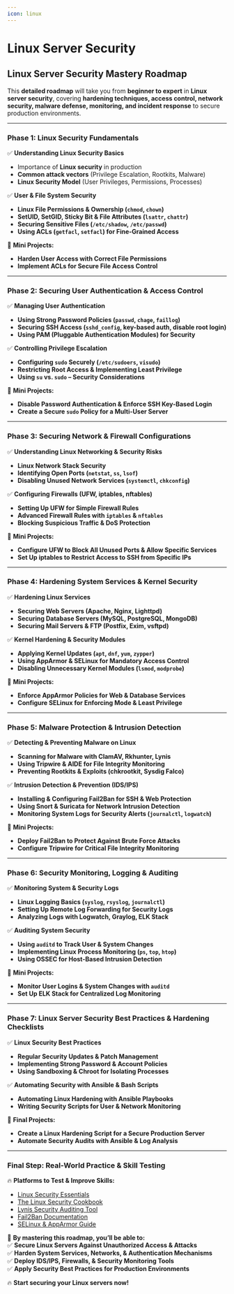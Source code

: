```yaml
---
icon: linux
---
```


# Linux Server Security

## **Linux Server Security Mastery Roadmap**

This **detailed roadmap** will take you from **beginner to expert** in **Linux server security**, covering **hardening techniques, access control, network security, malware defense, monitoring, and incident response** to secure production environments.

***

### **Phase 1: Linux Security Fundamentals**

✅ **Understanding Linux Security Basics**

* Importance of **Linux security** in production
* **Common attack vectors** (Privilege Escalation, Rootkits, Malware)
* **Linux Security Model** (User Privileges, Permissions, Processes)

✅ **User & File System Security**

* **Linux File Permissions & Ownership (`chmod`, `chown`)**
* **SetUID, SetGID, Sticky Bit & File Attributes (`lsattr`, `chattr`)**
* **Securing Sensitive Files (`/etc/shadow`, `/etc/passwd`)**
* **Using ACLs (`getfacl`, `setfacl`) for Fine-Grained Access**

📌 **Mini Projects:**

* **Harden User Access with Correct File Permissions**
* **Implement ACLs for Secure File Access Control**

***

### **Phase 2: Securing User Authentication & Access Control**

✅ **Managing User Authentication**

* **Using Strong Password Policies (`passwd`, `chage`, `faillog`)**
* **Securing SSH Access (`sshd_config`, key-based auth, disable root login)**
* **Using PAM (Pluggable Authentication Modules) for Security**

✅ **Controlling Privilege Escalation**

* **Configuring `sudo` Securely (`/etc/sudoers`, `visudo`)**
* **Restricting Root Access & Implementing Least Privilege**
* **Using `su` vs. `sudo` – Security Considerations**

📌 **Mini Projects:**

* **Disable Password Authentication & Enforce SSH Key-Based Login**
* **Create a Secure `sudo` Policy for a Multi-User Server**

***

### **Phase 3: Securing Network & Firewall Configurations**

✅ **Understanding Linux Networking & Security Risks**

* **Linux Network Stack Security**
* **Identifying Open Ports (`netstat`, `ss`, `lsof`)**
* **Disabling Unused Network Services (`systemctl`, `chkconfig`)**

✅ **Configuring Firewalls (UFW, iptables, nftables)**

* **Setting Up UFW for Simple Firewall Rules**
* **Advanced Firewall Rules with `iptables` & `nftables`**
* **Blocking Suspicious Traffic & DoS Protection**

📌 **Mini Projects:**

* **Configure UFW to Block All Unused Ports & Allow Specific Services**
* **Set Up iptables to Restrict Access to SSH from Specific IPs**

***

### **Phase 4: Hardening System Services & Kernel Security**

✅ **Hardening Linux Services**

* **Securing Web Servers (Apache, Nginx, Lighttpd)**
* **Securing Database Servers (MySQL, PostgreSQL, MongoDB)**
* **Securing Mail Servers & FTP (Postfix, Exim, vsftpd)**

✅ **Kernel Hardening & Security Modules**

* **Applying Kernel Updates (`apt`, `dnf`, `yum`, `zypper`)**
* **Using AppArmor & SELinux for Mandatory Access Control**
* **Disabling Unnecessary Kernel Modules (`lsmod`, `modprobe`)**

📌 **Mini Projects:**

* **Enforce AppArmor Policies for Web & Database Services**
* **Configure SELinux for Enforcing Mode & Least Privilege**

***

### **Phase 5: Malware Protection & Intrusion Detection**

✅ **Detecting & Preventing Malware on Linux**

* **Scanning for Malware with ClamAV, Rkhunter, Lynis**
* **Using Tripwire & AIDE for File Integrity Monitoring**
* **Preventing Rootkits & Exploits (chkrootkit, Sysdig Falco)**

✅ **Intrusion Detection & Prevention (IDS/IPS)**

* **Installing & Configuring Fail2Ban for SSH & Web Protection**
* **Using Snort & Suricata for Network Intrusion Detection**
* **Monitoring System Logs for Security Alerts (`journalctl`, `logwatch`)**

📌 **Mini Projects:**

* **Deploy Fail2Ban to Protect Against Brute Force Attacks**
* **Configure Tripwire for Critical File Integrity Monitoring**

***

### **Phase 6: Security Monitoring, Logging & Auditing**

✅ **Monitoring System & Security Logs**

* **Linux Logging Basics (`syslog`, `rsyslog`, `journalctl`)**
* **Setting Up Remote Log Forwarding for Security Logs**
* **Analyzing Logs with Logwatch, Graylog, ELK Stack**

✅ **Auditing System Security**

* **Using `auditd` to Track User & System Changes**
* **Implementing Linux Process Monitoring (`ps`, `top`, `htop`)**
* **Using OSSEC for Host-Based Intrusion Detection**

📌 **Mini Projects:**

* **Monitor User Logins & System Changes with `auditd`**
* **Set Up ELK Stack for Centralized Log Monitoring**

***

### **Phase 7: Linux Server Security Best Practices & Hardening Checklists**

✅ **Linux Security Best Practices**

* **Regular Security Updates & Patch Management**
* **Implementing Strong Password & Account Policies**
* **Using Sandboxing & Chroot for Isolating Processes**

✅ **Automating Security with Ansible & Bash Scripts**

* **Automating Linux Hardening with Ansible Playbooks**
* **Writing Security Scripts for User & Network Monitoring**

📌 **Final Projects:**

* **Create a Linux Hardening Script for a Secure Production Server**
* **Automate Security Audits with Ansible & Log Analysis**

***

### **Final Step: Real-World Practice & Skill Testing**

🔥 **Platforms to Test & Improve Skills:**

* [Linux Security Essentials](https://www.cyberciti.biz/tips/linux-security.html)
* [The Linux Security Cookbook](https://www.oreilly.com/library/view/linux-security-cookbook/0596003919/)
* [Lynis Security Auditing Tool](https://cisofy.com/lynis/)
* [Fail2Ban Documentation](https://www.fail2ban.org/)
* [SELinux & AppArmor Guide](https://access.redhat.com/documentation/en-us/red_hat_enterprise_linux/7/html/selinux_users_and_administrators_guide/)

🚀 **By mastering this roadmap, you’ll be able to:**\
✅ **Secure Linux Servers Against Unauthorized Access & Attacks**\
✅ **Harden System Services, Networks, & Authentication Mechanisms**\
✅ **Deploy IDS/IPS, Firewalls, & Security Monitoring Tools**\
✅ **Apply Security Best Practices for Production Environments**

🔥 **Start securing your Linux servers now!**
